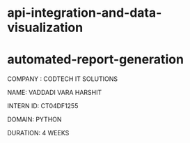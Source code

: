 # api-integration-and-data-visualization

# automated-report-generation

COMPANY : CODTECH IT SOLUTIONS

NAME: VADDADI VARA HARSHIT

INTERN ID: CT04DF1255

DOMAIN: PYTHON

DURATION: 4 WEEKS

